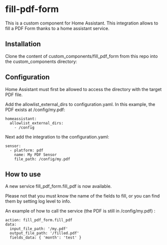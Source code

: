 # fill-pdf-form
This is a custom component for Home Assistant. This integration allows to fill a PDF Form thanks to a home assistant service.

## Installation

Clone the content of custom_components/fill_pdf_form from this repo into the custom_components directory:


## Configuration

Home Assistant must first be allowed to access the directory with the target PDF file.

Add the allowlist_external_dirs to configuration.yaml. In this example, the PDF exists at /config/my.pdf:

```
homeassistant:
  allowlist_external_dirs:
    - /config
```

Next add the integration to the configuration.yaml:

```
sensor:
  - platform: pdf
    name: My PDF Sensor
    file_path: /config/my.pdf
```

## How to use

A new service fill_pdf_form.fill_pdf is now available.

Please not that you must know the name of the fields to fill, or you can find them by setting log level to info.

An example of how to call the service (the PDF is still in /config/my.pdf) :

```
action: fill_pdf_form.fill_pdf
data:
  input_file_path: '/my.pdf'
  output_file_path: '/filled.pdf'
  fields_data: { 'month': 'test' }
```